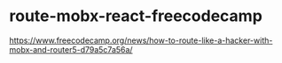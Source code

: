 # route-mobx-react-freecodecamp
https://www.freecodecamp.org/news/how-to-route-like-a-hacker-with-mobx-and-router5-d79a5c7a56a/
